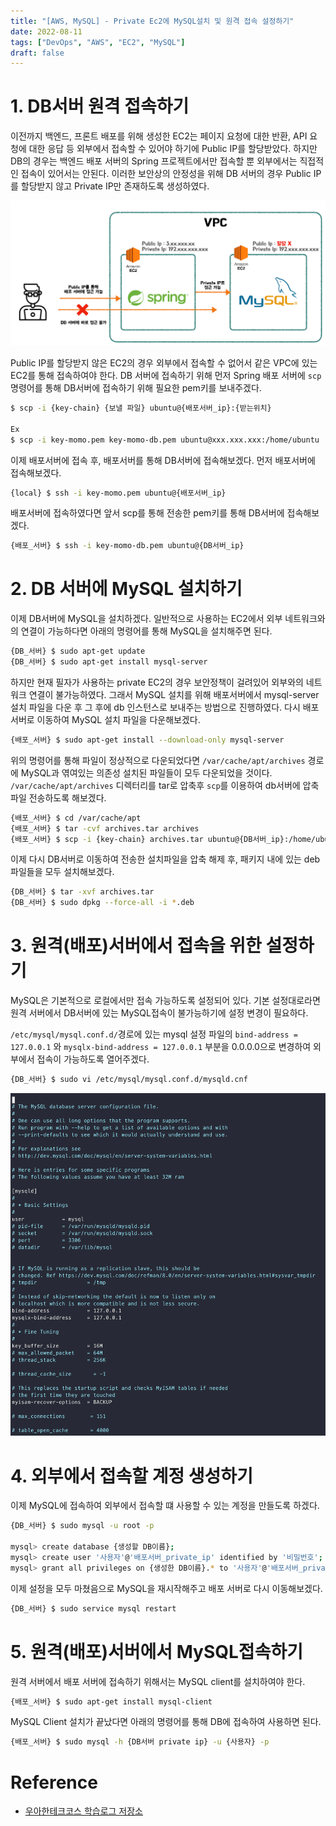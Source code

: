 ```yaml
---
title: "[AWS, MySQL] - Private Ec2에 MySQL설치 및 원격 접속 설정하기"
date: 2022-08-11
tags: ["DevOps", "AWS", "EC2", "MySQL"]
draft: false
---
```


# 1. DB서버 원격 접속하기

이전까지 백엔드, 프론트 배포를 위해 생성한 EC2는 페이지 요청에 대한 반환, API 요청에 대한 응답 등 외부에서 접속할 수 있어야 하기에 Public IP를 할당받았다. 하지만 DB의 경우는 백엔드 배포 서버의 Spring 프로젝트에서만 접속할 뿐 외부에서는 직접적인 접속이 있어서는 안된다. 이러한 보안상의 안정성을 위해 DB 서버의 경우 Public IP를 할당받지 않고 Private IP만 존재하도록 생성하였다.

![Untitled](content/posts/Database/image/20220813-MySQL설치_원격접속설정/img.png)

Public IP를 할당받지 않은 EC2의 경우 외부에서 접속할 수 없어서 같은 VPC에 있는 EC2를 통해 접속하여야 한다. DB 서버에 접속하기 위해 먼저 Spring 배포 서버에 `scp`명령어를 통해 DB서버에 접속하기 위해 필요한 pem키를 보내주겠다.

```bash
$ scp -i {key-chain} {보낼 파일} ubuntu@{배포서버_ip}:{받는위치}

Ex
$ scp -i key-momo.pem key-momo-db.pem ubuntu@xxx.xxx.xxx:/home/ubuntu
```

이제 배포서버에 접속 후, 배포서버를 통해 DB서버에 접속해보겠다. 먼저 배포서버에 접속해보겠다.

```bash
{local} $ ssh -i key-momo.pem ubuntu@{배포서버_ip}
```

배포서버에 접속하였다면 앞서 scp를 통해 전송한 pem키를 통해 DB서버에 접속해보겠다.

```bash
{배포_서버} $ ssh -i key-momo-db.pem ubuntu@{DB서버_ip}
```

# 2. DB 서버에 MySQL 설치하기

이제 DB서버에 MySQL을 설치하겠다. 일반적으로 사용하는 EC2에서 외부 네트워크와의 연결이 가능하다면 아래의 명령어를 통해 MySQL을 설치해주면 된다.

```bash
{DB_서버} $ sudo apt-get update
{DB_서버} $ sudo apt-get install mysql-server
```

하지만 현재 필자가 사용하는 private EC2의 경우 보안정책이 걸려있어 외부와의 네트워크 연결이 불가능하였다.
그래서 MySQL 설치를 위해 배포서버에서 mysql-server 설치 파일을 다운 후 그 후에 db 인스턴스로 보내주는 방법으로 진행하였다. 다시 배포 서버로 이동하여 MySQL 설치 파일을 다운해보겠다.

```bash
{배포_서버} $ sudo apt-get install --download-only mysql-server
```

위의 명령어를 통해 파일이 정상적으로 다운되었다면 `/var/cache/apt/archives` 경로에 MySQL과 엮여있는 의존성 설치된 파일들이 모두 다운되었을 것이다. `/var/cache/apt/archives` 디렉터리를  tar로 압축후 `scp`를 이용하여 db서버에 압축 파일 전송하도록 해보겠다.

```bash
{배포_서버} $ cd /var/cache/apt
{배포_서버} $ tar -cvf archives.tar archives
{배포_서버} $ scp -i {key-chain} archives.tar ubuntu@{DB서버_ip}:/home/ubuntu
```

이제 다시 DB서버로 이동하여 전송한 설치파일을 압축 해제 후, 패키지 내에 있는 deb파일들을 모두 설치해보겠다.

```bash
{DB_서버} $ tar -xvf archives.tar
{DB_서버} $ sudo dpkg --force-all -i *.deb
```

# 3. 원격(배포)서버에서 접속을 위한 설정하기

MySQL은 기본적으로 로컬에서만 접속 가능하도록 설정되어 있다. 기본 설정대로라면 원격 서버에서 DB서버에 있는 MySQL접속이 불가능하기에 설정 변경이 필요하다.

`/etc/mysql/mysql.conf.d/`경로에 있는 mysql 설정 파일의 `bind-address = 127.0.0.1` 와 `mysqlx-bind-address = 127.0.0.1` 부분을 0.0.0.0으로 변경하여 외부에서 접속이 가능하도록 열어주겠다.

```bash
{DB_서버} $ sudo vi /etc/mysql/mysql.conf.d/mysqld.cnf
```

![Untitled](content/posts/Database/image/20220813-MySQL설치_원격접속설정/img_2.png)

# 4. 외부에서 접속할 계정 생성하기

이제 MySQL에 접속하여 외부에서 접속할 떄 사용할 수 있는 계정을 만들도록 하겠다.

```bash
{DB_서버} $ sudo mysql -u root -p

mysql> create database {생성할 DB이름};
mysql> create user '사용자'@'배포서버_private_ip' identified by '비밀번호';
mysql> grant all privileges on {생성한 DB이름}.* to '사용자'@'배포서버_private_ip';
```

이제 설정을 모두 마쳤음으로 MySQL을 재시작해주고 배포 서버로 다시 이동해보겠다.

```bash
{DB_서버} $ sudo service mysql restart
```

# 5. 원격(배포)서버에서 MySQL접속하기

원격 서버에서 배포 서버에 접속하기 위해서는 MySQL client를 설치하여야 한다.

```bash
{배포_서버} $ sudo apt-get install mysql-client
```

MySQL Client 설치가 끝났다면 아래의 명령어를 통해 DB에 접속하여 사용하면 된다.

```bash
{배포_서버} $ sudo mysql -h {DB서버 private ip} -u {사용자} -p
```

# Reference
- [우아한테크코스 학습로그 저장소](https://prolog.techcourse.co.kr/studylogs/2415)
